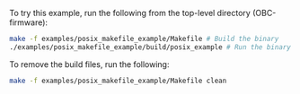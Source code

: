 To try this example, run the following from the top-level directory (OBC-firmware):

```bash
make -f examples/posix_makefile_example/Makefile # Build the binary
./examples/posix_makefile_example/build/posix_example # Run the binary
```

To remove the build files, run the following:
```bash
make -f examples/posix_makefile_example/Makefile clean
```